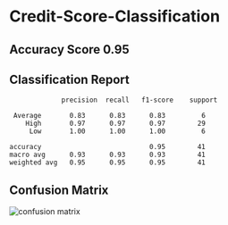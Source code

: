 # Credit-Score-Classification
## Accuracy Score 0.95
## Classification Report
                 precision  recall   f1-score    support

     Average       0.83      0.83      0.83         6
        High       0.97      0.97      0.97        29
         Low       1.00      1.00      1.00         6

    accuracy                           0.95        41
    macro avg      0.93      0.93      0.93        41
    weighted avg   0.95      0.95      0.95        41
    
## Confusion Matrix 
![confusion matrix](https://github.com/10mudassir007/Credit-Score-Classification/assets/151378976/093d9019-ebc0-42bb-a48a-f8a75b649608)
